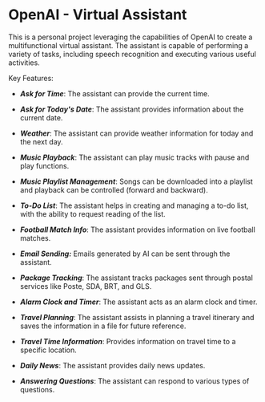 # OpenAI - Virtual Assistant

This is a personal project leveraging the capabilities of OpenAI to create a multifunctional virtual assistant. The assistant is capable of performing a variety of tasks, including speech recognition and executing various useful activities.

Key Features:

* ***Ask for Time***: The assistant can provide the current time.

* ***Ask for Today's Date***: The assistant provides information about the current date.

* ***Weather***: The assistant can provide weather information for today and the next day.

* ***Music Playback***: The assistant can play music tracks with pause and play functions.

* ***Music Playlist Management***: Songs can be downloaded into a playlist and playback can be controlled (forward and backward).

* ***To-Do List***: The assistant helps in creating and managing a to-do list, with the ability to request reading of the list.

* ***Football Match Info***: The assistant provides information on live football matches.

* ***Email Sending:*** Emails generated by AI can be sent through the assistant.

* ***Package Tracking***: The assistant tracks packages sent through postal services like Poste, SDA, BRT, and GLS.

* ***Alarm Clock and Timer***: The assistant acts as an alarm clock and timer.

* ***Travel Planning***: The assistant assists in planning a travel itinerary and saves the information in a file for future reference.

* ***Travel Time Information***: Provides information on travel time to a specific location.

* ***Daily News***: The assistant provides daily news updates.

* ***Answering Questions***: The assistant can respond to various types of questions.
